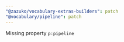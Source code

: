 ```yaml
---
"@zazuko/vocabulary-extras-builders": patch
"@vocabulary/pipeline": patch
---
```


Missing property `p:pipeline`
